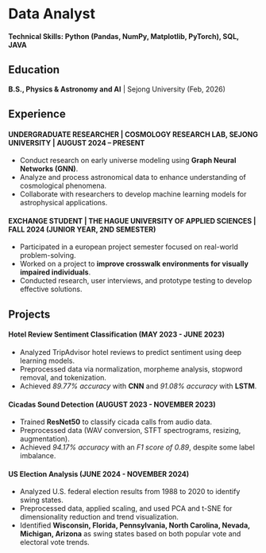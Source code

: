 # Data Analyst

#### Technical Skills: Python (Pandas, NumPy, Matplotlib, PyTorch), SQL, JAVA

## Education
**B.S., Physics & Astronomy and AI** | Sejong University (Feb, 2026)

## Experience
#### UNDERGRADUATE RESEARCHER | COSMOLOGY RESEARCH LAB, SEJONG UNIVERSITY | AUGUST 2024 – PRESENT
- Conduct research on early universe modeling using **Graph Neural Networks (GNN)**.
- Analyze and process astronomical data to enhance understanding of cosmological phenomena.
- Collaborate with researchers to develop machine learning models for astrophysical applications.

#### EXCHANGE STUDENT | THE HAGUE UNIVERSITY OF APPLIED SCIENCES | FALL 2024 (JUNIOR YEAR, 2ND SEMESTER)
- Participated in a european project semester focused on real-world problem-solving.
- Worked on a project to **improve crosswalk environments for visually impaired individuals**.
- Conducted research, user interviews, and prototype testing to develop effective solutions.

## Projects
#### Hotel Review Sentiment Classification (MAY 2023 - JUNE 2023)
- Analyzed TripAdvisor hotel reviews to predict sentiment using deep learning models.  
- Preprocessed data via normalization, morpheme analysis, stopword removal, and tokenization.  
- Achieved *89.77% accuracy* with **CNN** and *91.08% accuracy* with **LSTM**. 
  
#### Cicadas Sound Detection (AUGUST 2023 - NOVEMBER 2023)
- Trained **ResNet50** to classify cicada calls from audio data.  
- Preprocessed data (WAV conversion, STFT spectrograms, resizing, augmentation).  
- Achieved *94.17% accuracy* with an *F1 score of 0.89*, despite some label imbalance.

#### US Election Analysis (JUNE 2024 - NOVEMBER 2024)
- Analyzed U.S. federal election results from 1988 to 2020 to identify swing states.
- Preprocessed data, applied scaling, and used PCA and t-SNE for dimensionality reduction and trend visualization.
- Identified **Wisconsin, Florida, Pennsylvania, North Carolina, Nevada, Michigan, Arizona** as swing states based on both popular vote and electoral vote trends.
